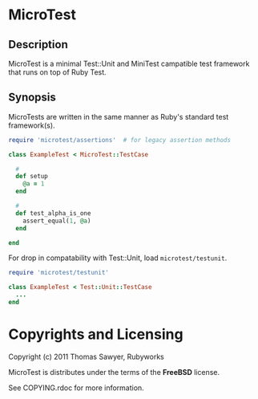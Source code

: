 # MicroTest

## Description

MicroTest is a minimal Test::Unit and MiniTest campatible 
test framework that runs on top of Ruby Test.

## Synopsis

MicroTests are written in the same manner as Ruby's standard
test framework(s).

```ruby
require 'microtest/assertions'  # for legacy assertion methods

class ExampleTest < MicroTest::TestCase

  #
  def setup
    @a = 1
  end

  #
  def test_alpha_is_one
    assert_equal(1, @a)
  end

end
```

For drop in compatability with Test::Unit, load `microtest/testunit`.

```ruby
require 'microtest/testunit'

class ExampleTest < Test::Unit::TestCase
  ...
end
```

# Copyrights and Licensing

Copyright (c) 2011 Thomas Sawyer, Rubyworks

MicroTest is distributes under the terms of the **FreeBSD** license.

See COPYING.rdoc for more information.

